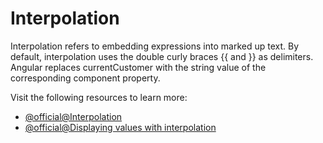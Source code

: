 # Interpolation

Interpolation refers to embedding expressions into marked up text. By default, interpolation uses the double curly braces {{ and }} as delimiters. Angular replaces currentCustomer with the string value of the corresponding component property.

Visit the following resources to learn more:

- [@official@Interpolation](https://angular.dev/guide/templates/interpolation)
- [@official@Displaying values with interpolation](https://angular.dev/guide/templates/interpolation)
